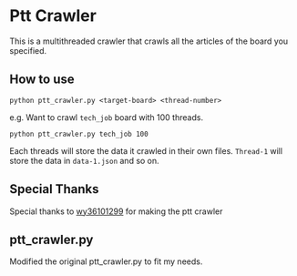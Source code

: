 # Ptt Crawler
This is a multithreaded crawler that crawls all the articles of the board you specified.

## How to use
```
python ptt_crawler.py <target-board> <thread-number>
```

e.g. Want to crawl ``tech_job`` board with 100 threads. 

```
python ptt_crawler.py tech_job 100
```

Each threads will store the data it crawled in 
their own files. ``Thread-1`` will store the data in ``data-1.json`` and so on.

## Special Thanks
Special thanks to [wy36101299](https://github.com/wy36101299/PTTcrawler) for making the ptt crawler

## ptt_crawler.py
Modified the original ptt_crawler.py to fit my needs.
